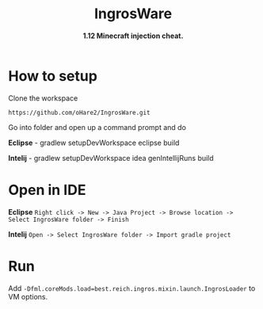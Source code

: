 <h1 align="center">IngrosWare</h1>
<div align="center">
  <strong> 1.12 Minecraft injection cheat.</strong>
</div>
<br />

# How to setup
Clone the workspace
```
https://github.com/oHare2/IngrosWare.git
```
Go into folder and open up a command prompt and do

**Eclipse** -
gradlew setupDevWorkspace eclipse build

**Intelij** -
gradlew setupDevWorkspace idea genIntellijRuns build

# Open in IDE
**Eclipse**
```Right click -> New -> Java Project -> Browse location -> Select IngrosWare folder -> Finish```

**Intelij**
```Open -> Select IngrosWare folder -> Import gradle project```

# Run

Add ```-Dfml.coreMods.load=best.reich.ingros.mixin.launch.IngrosLoader``` to VM options.
